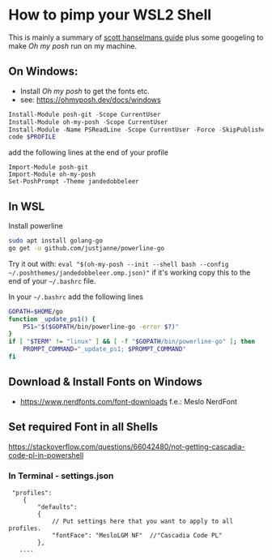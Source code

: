# How to pimp your WSL2 Shell

This is mainly a summary of [scott hanselmans guide](https://www.hanselman.com/blog/how-to-make-a-pretty-prompt-in-windows-terminal-with-powerline-nerd-fonts-cascadia-code-wsl-and-ohmyposh) plus some googeling to make *Oh my posh* run on my machine.

## On Windows:

* Install *Oh my posh* to get the fonts etc.
* see: https://ohmyposh.dev/docs/windows
```powershell
Install-Module posh-git -Scope CurrentUser
Install-Module oh-my-posh -Scope CurrentUser
Install-Module -Name PSReadLine -Scope CurrentUser -Force -SkipPublisherCheck
code $PROFILE
```
add the following lines at the end of your profile
```
Import-Module posh-git
Import-Module oh-my-posh
Set-PoshPrompt -Theme jandedobbeleer
```

## In WSL

Install powerline
``` bash
sudo apt install golang-go
go get -u github.com/justjanne/powerline-go
```

Try it out with: ```eval "$(oh-my-posh --init --shell bash --config ~/.poshthemes/jandedobbeleer.omp.json)"```
if it's working copy this to the end of your ```~/.bashrc``` file.

In your ```~/.bashrc``` add the following lines

``` bash
GOPATH=$HOME/go
function _update_ps1() {
    PS1="$($GOPATH/bin/powerline-go -error $?)"
}
if [ "$TERM" != "linux" ] && [ -f "$GOPATH/bin/powerline-go" ]; then
    PROMPT_COMMAND="_update_ps1; $PROMPT_COMMAND"
fi
```

## Download & Install Fonts on Windows

* https://www.nerdfonts.com/font-downloads f.e.: Meslo NerdFont

## Set required Font in all Shells

https://stackoverflow.com/questions/66042480/not-getting-cascadia-code-pl-in-powershell

### In Terminal - settings.json

``` 
 "profiles":
    {
        "defaults":
        {
            // Put settings here that you want to apply to all profiles.
            "fontFace": "MesloLGM NF"  //"Cascadia Code PL"
        },
   ....
```
